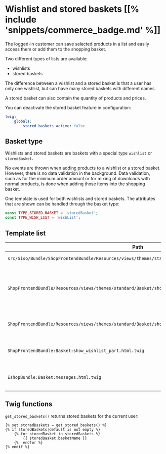 # Wishlist and stored baskets [[% include 'snippets/commerce_badge.md' %]]

The logged-in customer can save selected products in a list and easily access them or add them to the shopping basket.

Two different types of lists are available:

- wishlists
- stored baskets

The difference between a wishlist and a stored basket is that a user has only one wishlist,
but can have many stored baskets with different names. 

A stored basket can also contain the quantity of products and prices.

You can deactivate the stored basket feature in configuration:

``` yaml
twig:
    globals:
        stored_baskets_active: false
```

## Basket type

Wishlists and stored baskets are baskets with a special type `wishlist` or `storedBasket`. 

No events are thrown when adding products to a wishlist or a stored basket.
However, there is no data validation in the background.
Data validation, such as for the minimum order amount or for mixing of downloads with normal products,
is done when adding those items into the shopping basket.

One template is used for both wishlists and stored baskets. The attributes that are shown can be handled through the basket type:

``` php
const TYPE_STORED_BASKET = 'storedBasket';
const TYPE_WISH_LIST = 'wishList';
```

## Template list

|Path|Description|
|--- |--- |
|`src/Siso/Bundle/ShopFrontendBundle/Resources/views/themes/standard/Basket/stored_baskets_list.html.twig`|List of all stored baskets|
|`ShopFrontendBundle/Resources/views/themes/standard/Basket/show_stored_basket.html.twig`|Entry page for both wishlists and stored baskets. Based on the basket type, it loads one of the templates listed below|
|`ShopFrontendBundle/Resources/views/themes/standard/Basket/show_stored_basket_part.html.twig`|Partial page responsible for rendering a stored basket page|
|`ShopFrontendBundle:Basket:show_wishlist_part.html.twig`|Partial page responsible for rendering the wishlist|
|`EshopBundle:Basket:messages.html.twig`|Template with success/error/notice messages for baskets|

## Twig functions

`get_stored_baskets()` returns stored baskets for the current user:

``` html+twig
{% set storedBaskets = get_stored_baskets() %}
{% if storedBaskets|default is not empty %}
    {% for storedBasket in storedBaskets %}
        {{ storedBasket.basketName }}
    {%  endfor %}
{% endif %}
```
